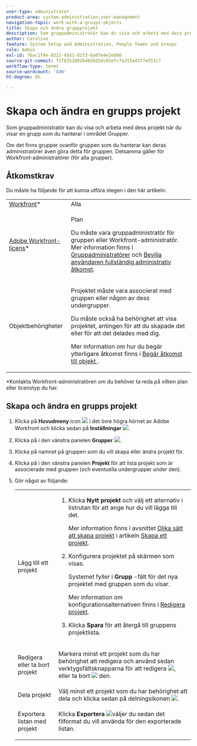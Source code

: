 ```yaml
---
user-type: administrator
product-area: system-administration;user-management
navigation-topic: work-with-a-groups-objects
title: Skapa och ändra gruppprojekt
description: Som gruppadministratör kan du visa och arbeta med dess projekt när du visar en grupp som du hanterar i området Grupper.
author: Caroline
feature: System Setup and Administration, People Teams and Groups
role: Admin
exl-id: 76ac1f4e-8323-45d1-81f3-6a07e4e2e080
source-git-commit: f2f825280204b56d2dc85efc7a315a4377e551c7
workflow-type: tm+mt
source-wordcount: '436'
ht-degree: 0%

---
```


# Skapa och ändra en grupps projekt

Som gruppadministratör kan du visa och arbeta med dess projekt när du visar en grupp som du hanterar i området Grupper.

Om det finns grupper ovanför gruppen som du hanterar kan deras administratörer även göra detta för gruppen. Detsamma gäller för Workfront-administratörer (för alla grupper).

## Åtkomstkrav

Du måste ha följande för att kunna utföra stegen i den här artikeln:

<table style="table-layout:auto"> 
 <col> 
 <col> 
 <tbody> 
  <tr> 
   <td role="rowheader"><a href="https://www.workfront.com/plans" target="_blank">Workfront</a>*</td> 
   <td>Alla</td> 
  </tr> 
  <tr> 
   <td role="rowheader"><a href="https://one.workfront.com/s/document-item?bundleId=the-new-workfront-experience&amp;topicId=Content%2FAdministration_and_Setup%2FAdd_users%2FAccess_levels_and_object_permissions%2Fwf-licenses.html&amp;_LANG=en" target="_blank">Adobe Workfront-licens</a>*</td> 
   <td> <p>Plan </p> <p>Du måste vara gruppadministratör för gruppen eller Workfront-administratör. Mer information finns i <a href="../../../administration-and-setup/manage-groups/group-roles/group-administrators.md" class="MCXref xref">Gruppadministratörer</a> och <a href="../../../administration-and-setup/add-users/configure-and-grant-access/grant-a-user-full-administrative-access.md" class="MCXref xref">Bevilja användaren fullständig administrativ åtkomst</a>.</p> </td> 
  </tr> 
  <tr> 
   <td role="rowheader">Objektbehörigheter</td> 
   <td> <p>Projektet måste vara associerat med gruppen eller någon av dess undergrupper.</p> <p>Du måste också ha behörighet att visa projektet, antingen för att du skapade det eller för att det delades med dig.</p> <p>Mer information om hur du begär ytterligare åtkomst finns i <a href="../../../workfront-basics/grant-and-request-access-to-objects/request-access.md" class="MCXref xref">Begär åtkomst till objekt </a>.</p> </td> 
  </tr> 
 </tbody> 
</table>

&#42;Kontakta Workfront-administratören om du behöver ta reda på vilken plan eller licenstyp du har.

## Skapa och ändra en grupps projekt

1. Klicka på **Huvudmeny** icon ![](assets/main-menu-icon.png) i det övre högra hörnet av Adobe Workfront och klicka sedan på **Inställningar** ![](assets/gear-icon-settings.png).

1. Klicka på i den vänstra panelen **Grupper** ![](assets/groups-icon.png).

1. Klicka på namnet på gruppen som du vill skapa eller ändra projekt för.
1. Klicka på i den vänstra panelen **Projekt** för att lista projekt som är associerade med gruppen (och eventuella undergrupper under den).
1. Gör något av följande:

   <table style="table-layout:auto"> 
    <col> 
    <col> 
    <tbody> 
     <tr> 
      <td role="rowheader">Lägg till ett projekt</td> 
      <td> 
       <ol> 
        <li value="1"> <p>Klicka <strong>Nytt projekt</strong> och välj ett alternativ i listrutan för att ange hur du vill lägga till det.</p> <p>Mer information finns i avsnittet <a href="../../../manage-work/projects/create-projects/create-project.md#ways-to-create-projects" class="MCXref xref">Olika sätt att skapa projekt</a> i artikeln <a href="../../../manage-work/projects/create-projects/create-project.md" class="MCXref xref">Skapa ett projekt</a>.</p> </li> 
        <li value="2"> <p>Konfigurera projektet på skärmen som visas. </p> <p>Systemet fyller i <strong>Grupp</strong> -fält för det nya projektet med gruppen som du visar.</p> <p>Mer information om konfigurationsalternativen finns i <a href="../../../manage-work/projects/manage-projects/edit-projects.md" class="MCXref xref">Redigera projekt</a>.</p> </li> 
        <li value="3"> <p>Klicka <strong>Spara</strong> för att återgå till gruppens projektlista.</p> </li> 
       </ol> </td> 
     </tr> 
     <tr> 
      <td role="rowheader"> <p>Redigera eller ta bort projekt</p> </td> 
      <td> <p>Markera minst ett projekt som du har behörighet att redigera och använd sedan verktygsfältsknapparna för att redigera <img src="assets/edit-icon.png">, eller ta bort <img src="assets/delete.png"> den.</p> </td> 
     </tr> 
     <tr> 
      <td role="rowheader">Dela projekt</td> 
      <td>Välj minst ett projekt som du har behörighet att dela och klicka sedan på delningsikonen <img src="assets/share-icon.png">.</td> 
     </tr> 
     <tr> 
      <td role="rowheader"> <p>Exportera listan med projekt</p> </td> 
      <td>Klicka <strong>Exportera</strong> <img src="assets/export.png">väljer du sedan det filformat du vill använda för den exporterade listan.</td> 
     </tr> 
    </tbody> 
   </table>
